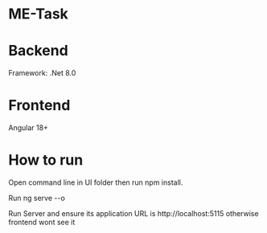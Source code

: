 # ME-Task

# Backend
Framework: .Net 8.0

# Frontend
Angular 18+

# How to run

Open command line in UI folder then run npm install.

Run ng serve --o

Run Server and ensure its application URL is http://localhost:5115 otherwise frontend wont see it
